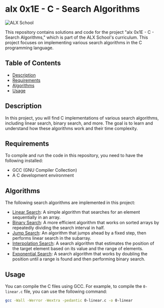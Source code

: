 # alx 0x1E - C - Search Algorithms

![ALX School](https://www.holbertonschool.com/holberton-logo.png)

This repository contains solutions and code for the project "alx 0x1E - C - Search Algorithms," which is part of the ALX School's curriculum. This project focuses on implementing various search algorithms in the C programming language.

## Table of Contents
- [Description](#description)
- [Requirements](#requirements)
- [Algorithms](#algorithms)
- [Usage](#usage)

## Description
In this project, you will find C implementations of various search algorithms, including linear search, binary search, and more. The goal is to learn and understand how these algorithms work and their time complexity.

## Requirements
To compile and run the code in this repository, you need to have the following installed:
- GCC (GNU Compiler Collection)
- A C development environment

## Algorithms
The following search algorithms are implemented in this project:

- [Linear Search](./0-linear.c): A simple algorithm that searches for an element sequentially in an array.
- [Binary Search](./1-binary.c): A more efficient algorithm that works on sorted arrays by repeatedly dividing the search interval in half.
- [Jump Search](./2-jump.c): An algorithm that jumps ahead by a fixed step, then performs linear search in the subarray.
- [Interpolation Search](./3-interpolation.c): A search algorithm that estimates the position of the target element based on its value and the range of elements.
- [Exponential Search](./100-exponential.c): A search algorithm that works by doubling the position until a range is found and then performing binary search.

## Usage
You can compile the C files using GCC. For example, to compile the `0-linear.c` file, you can use the following command:

```bash
gcc -Wall -Werror -Wextra -pedantic 0-linear.c -o 0-linear

